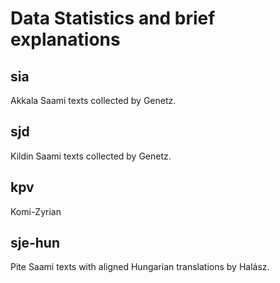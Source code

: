 # Data Statistics and brief explanations

## sia

Akkala Saami texts collected by Genetz.

## sjd

Kildin Saami texts collected by Genetz.

## kpv

Komi-Zyrian

## sje-hun

Pite Saami texts with aligned Hungarian translations by Halász.

